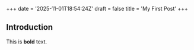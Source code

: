 +++
date = '2025-11-01T18:54:24Z'
draft = false
title = 'My First Post'
+++

## Introduction

This is **bold** text.
